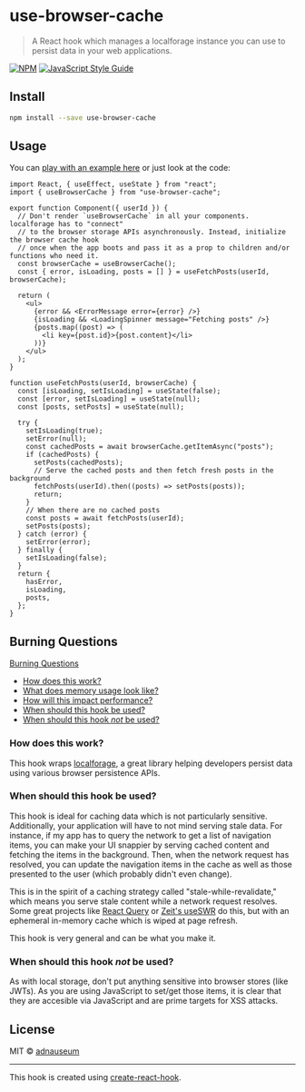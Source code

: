 # use-browser-cache

> A React hook which manages a localforage instance you can use to persist data in your web applications.

[![NPM](https://img.shields.io/npm/v/use-browser-cache.svg)](https://www.npmjs.com/package/@adnauseum/use-browser-cache) [![JavaScript Style Guide](https://img.shields.io/badge/code_style-standard-brightgreen.svg)](https://standardjs.com)

## Install

```bash
npm install --save use-browser-cache
```

## Usage

You can [play with an example here](https://adnauseum.github.io/use-browser-cache/) or just look at the code:

```tsx
import React, { useEffect, useState } from "react";
import { useBrowserCache } from "use-browser-cache";

export function Component({ userId }) {
  // Don't render `useBrowserCache` in all your components.  localforage has to "connect"
  // to the browser storage APIs asynchronously. Instead, initialize the browser cache hook
  // once when the app boots and pass it as a prop to children and/or functions who need it.
  const browserCache = useBrowserCache();
  const { error, isLoading, posts = [] } = useFetchPosts(userId, browserCache);

  return (
    <ul>
      {error && <ErrorMessage error={error} />}
      {isLoading && <LoadingSpinner message="Fetching posts" />}
      {posts.map((post) => (
        <li key={post.id}>{post.content}</li>
      ))}
    </ul>
  );
}

function useFetchPosts(userId, browserCache) {
  const [isLoading, setIsLoading] = useState(false);
  const [error, setIsLoading] = useState(null);
  const [posts, setPosts] = useState(null);

  try {
    setIsLoading(true);
    setError(null);
    const cachedPosts = await browserCache.getItemAsync("posts");
    if (cachedPosts) {
      setPosts(cachedPosts);
      // Serve the cached posts and then fetch fresh posts in the background
      fetchPosts(userId).then((posts) => setPosts(posts));
      return;
    }
    // When there are no cached posts
    const posts = await fetchPosts(userId);
    setPosts(posts);
  } catch (error) {
    setError(error);
  } finally {
    setIsLoading(false);
  }
  return {
    hasError,
    isLoading,
    posts,
  };
}
```

## Burning Questions

[Burning Questions](#burning-questions)

- [How does this work?](#how-does-this-work-)
- [What does memory usage look like?](#what-does-memory-usage-look-like-)
- [How will this impact performance?](#how-will-this-impact-performance-)
- [When should this hook be used?](#when-should-this-hook-be-used-)
- [When should this hook _not_ be used?](#when-should-this-hook--not--be-used-)

### How does this work?

This hook wraps [localforage](https://www.npmjs.com/package/localforage), a great library helping developers persist data using various browser persistence APIs.

### When should this hook be used?

This hook is ideal for caching data which is not particularly sensitive. Additionally, your application will have to not mind serving stale data. For instance, if my app has to query the network to get a list of navigation items, you can make your UI snappier by serving cached content and fetching the items in the background. Then, when the network request has resolved, you can update the navigation items in the cache as well as those presented to the user (which probably didn't even change).

This is in the spirit of a caching strategy called "stale-while-revalidate," which means you serve stale content while a network request resolves. Some great projects like [React Query](https://github.com/tannerlinsley/react-query) or [Zeit's useSWR](https://github.com/vercel/swr) do this, but with an ephemeral in-memory cache which is wiped at page refresh.

This hook is very general and can be what you make it.

### When should this hook _not_ be used?

As with local storage, don't put anything sensitive into browser stores (like JWTs). As you are using JavaScript to set/get those items, it is clear that they are accesible via JavaScript and are prime targets for XSS attacks.

## License

MIT © [adnauseum](https://github.com/adnauseum)

---

This hook is created using [create-react-hook](https://github.com/hermanya/create-react-hook).
